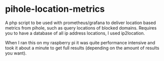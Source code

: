 # pihole-location-metrics
A php script to be used with prometheus/grafana to deliver location based metrics from pihole, such as query locations of blocked domains. Requires you to have a database of all ip address locations, I used ip2location.

When I ran this on my raspberry pi it was quite performance intensive and took it about a minute to get full results (depending on the amount of results you want).
